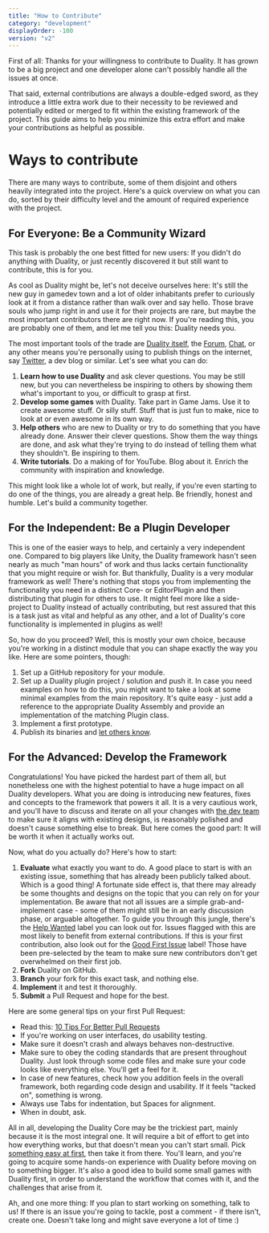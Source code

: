 ```yaml
---
title: "How to Contribute"
category: "development"
displayOrder: -100
version: "v2"
---
```


First of all: Thanks for your willingness to contribute to Duality. It has grown to be a big project and one developer alone can't possibly handle all the issues at once. 

That said, external contributions are always a double-edged sword, as they introduce a little extra work due to their necessity to be reviewed and potentially edited or merged to fit within the existing framework of the project. This guide aims to help you minimize this extra effort and make your contributions as helpful as possible.

# Ways to contribute

There are many ways to contribute, some of them disjoint and others heavily integrated into the project. Here's a quick overview on what you can do, sorted by their difficulty level and the amount of required experience with the project.

## For Everyone: Be a Community Wizard

This task is probably the one best fitted for new users: If you didn't do anything with Duality, or just recently discovered it but still want to contribute, this is for you.

As cool as Duality might be, let's not deceive ourselves here: It's still the new guy in gamedev town and a lot of older inhabitants prefer to curiously look at it from a distance rather than walk over and say hello. Those brave souls who jump right in and use it for their projects are rare, but maybe the most important contributors there are right now. If you're reading this, you are probably one of them, and let me tell you this: Duality needs you.

The most important tools of the trade are [Duality itself](https://adamslair.github.io/duality), the [Forum](https://github.com/AdamsLair/duality/discussions), [Chat](https://discord.gg/JZxzXrzXc6), or any other means you're personally using to publish things on the internet, say [Twitter](https://twitter.com/search?f=tweets&vertical=default&q=%23duality2d%20lang%3Aen%20-RT), a dev blog or similar. Let's see what you can do:

1. **Learn how to use Duality** and ask clever questions. You may be still new, but you can nevertheless be inspiring to others by showing them what's important to you, or difficult to grasp at first.
2. **Develop some games** with Duality. Take part in Game Jams. Use it to create awesome stuff. Or silly stuff. Stuff that is just fun to make, nice to look at or even awesome in its own way.
3. **Help others** who are new to Duality or try to do something that you have already done. Answer their clever questions. Show them the way things are done, and ask what they're trying to do instead of telling them what they shouldn't. Be inspiring to them.
4. **Write tutorials**. Do a making of for YouTube. Blog about it. Enrich the community with inspiration and knowledge.

This might look like a whole lot of work, but really, if you're even starting to do one of the things, you are already a great help. Be friendly, honest and humble. Let's build a community together.

## For the Independent: Be a Plugin Developer

This is one of the easier ways to help, and certainly a very independent one. Compared to big players like Unity, the Duality framework hasn't seen nearly as much "man hours" of work and thus lacks certain functionality that you might require or wish for. But thankfully, Duality is a very modular framework as well! There's nothing that stops you from implementing the functionality you need in a distinct Core- or EditorPlugin and then distributing that plugin for others to use. It might feel more like a side-project to Duality instead of actually contributing, but rest assured that this is a task just as vital and helpful as any other, and a lot of Duality's core functionality is implemented in plugins as well! 

So, how do you proceed? Well, this is mostly your own choice, because you're working in a distinct module that you can shape exactly the way you like. Here are some pointers, though:

1. Set up a GitHub repository for your module.
2. Set up a Duality plugin project / solution and push it. In case you need examples on how to do this, you might want to take a look at some minimal examples from the main repository. It's quite easy - just add a reference to the appropriate Duality Assembly and provide an implementation of the matching Plugin class.
3. Implement a first prototype.
4. Publish its binaries and [let others know](https://github.com/AdamsLair/duality/discussions).

## For the Advanced: Develop the Framework

Congratulations! You have picked the hardest part of them all, but nonetheless one with the highest potential to have a huge impact on all Duality developers. What you are doing is introducing new features, fixes and concepts to the framework that powers it all. It is a very cautious work, and you'll have to discuss and iterate on all your changes with [the dev team](https://github.com/orgs/AdamsLair/people) to make sure it aligns with existing designs, is reasonably polished and doesn't cause something else to break. But here comes the good part: It will be worth it when it actually works out.

Now, what do you actually do? Here's how to start:

1. **Evaluate** what exactly you want to do. A good place to start is with an existing issue, something that has already been publicly talked about. Which is a good thing! A fortunate side effect is, that there may already be some thoughts and designs on the topic that you can rely on for your implementation. Be aware that not all issues are a simple grab-and-implement case - some of them might still be in an early discussion phase, or arguable altogether. To guide you through this jungle, there's the [Help Wanted](https://github.com/AdamsLair/duality/labels/Help%20Wanted) label you can look out for. Issues flagged with this are most likely to benefit from external contributions. If this is your first contribution, also look out for the [Good First Issue](https://github.com/AdamsLair/duality/labels/Good%20First%20Issue) label! Those have been pre-selected by the team to make sure new contributors don't get overwhelmed on their first job.
2. **Fork** Duality on GitHub.
3. **Branch** your fork for this exact task, and nothing else.
4. **Implement** it and test it thoroughly.
5. **Submit** a Pull Request and hope for the best.

Here are some general tips on your first Pull Request:

  * Read this: [10 Tips For Better Pull Requests](http://blog.ploeh.dk/2015/01/15/10-tips-for-better-pull-requests/)
  * If you're working on user interfaces, do usability testing.
  * Make sure it doesn't crash and always behaves non-destructive.
  * Make sure to obey the coding standards that are present throughout Duality. Just look through some code files and make sure your code looks like everything else. You'll get a feel for it.
  * In case of new features, check how you addition feels in the overall framework, both regarding code design and usability. If it feels "tacked on", something is wrong.
  * Always use Tabs for indentation, but Spaces for alignment.
  * When in doubt, ask.

All in all, developing the Duality Core may be the trickiest part, mainly because it is the most integral one. It will require a bit of effort to get into how everything works, but that doesn't mean you can't start small. Pick [something easy at first](https://github.com/AdamsLair/duality/labels/Good%20First%20Issue), then take it from there. You'll learn, and you're going to acquire some hands-on experience with Duality before moving on to something bigger. It's also a good idea to build some small games with Duality first, in order to understand the workflow that comes with it, and the challenges that arise from it. 

Ah, and one more thing: If you plan to start working on something, talk to us! If there is an issue you're going to tackle, post a comment - if there isn't, create one. Doesn't take long and might save everyone a lot of time :)